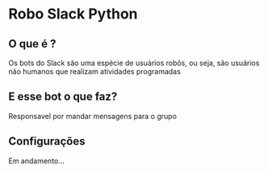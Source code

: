 # Robo Slack Python 
## O que é ?
Os bots do Slack são uma espécie de usuários robôs, ou seja, são usuários não humanos que realizam atividades programadas

## E esse bot o que faz? 
Responsavel por mandar mensagens para o grupo

## Configurações
Em andamento...